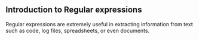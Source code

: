 
## Introduction to Regular expressions

<p>Regular expressions are extremely useful in extracting information from text such as code, log files, spreadsheets, or even documents. </p>
